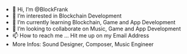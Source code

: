 - 👋 Hi, I’m @BlockFrank
- 👀 I’m interested in Blockchain Development
- 🌱 I’m currently learning Blockchain, Game and App Development
- 💞️ I’m looking to collaborate on Music, Game and App Development
- 📫 How to reach me ... Hit me up on my Email Address
- More Infos: Sound Designer, Composer, Music Engineer

<!---
BlockFrank/BlockFrank is a ✨ special ✨ repository because its `README.md` (this file) appears on your GitHub profile.
You can click the Preview link to take a look at your changes.
--->
